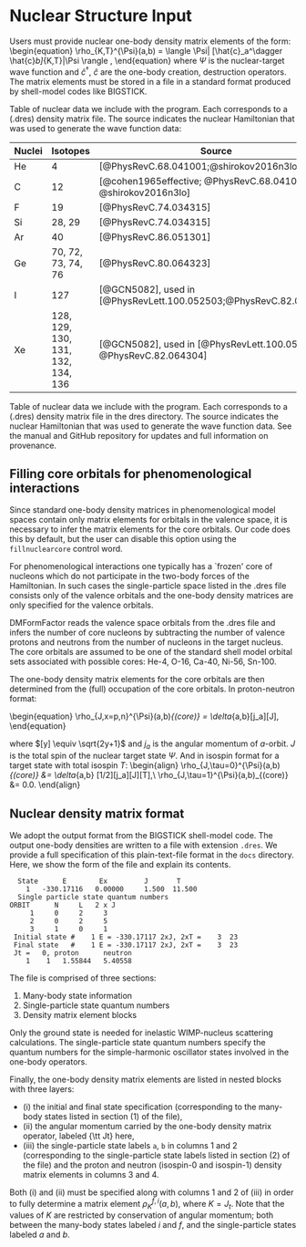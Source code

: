 # Nuclear Structure Input

Users must provide nuclear one-body density matrix elements of the form:
\begin{equation}
    \rho_{K,T}^{\Psi}(a,b) = \langle \Psi| [\hat{c}_a^\dagger \hat{c}_b]_{K,T}|\Psi \rangle ,
\end{equation}
where $\Psi$ is the nuclear-target wave function and $\hat{c}^\dagger$,
$\hat{c}$ are the one-body creation, destruction operators. The matrix elements
must be stored in a file in a standard format produced by shell-model codes like
BIGSTICK.

Table of nuclear data we include with the program. Each corresponds to a (.dres)
density matrix file. The source indicates the nuclear Hamiltonian that was used
to generate the wave function data:

| Nuclei | Isotopes | Source |
| -- | -- | ------ |
| He | 4 | [@PhysRevC.68.041001;@shirokov2016n3lo]|
| C  | 12 |  [@cohen1965effective; @PhysRevC.68.041001; @shirokov2016n3lo]|
| F | 19 | [@PhysRevC.74.034315]|
| Si | 28, 29 | [@PhysRevC.74.034315]|
| Ar | 40 |  [@PhysRevC.86.051301]|
| Ge | 70, 72, 73, 74, 76 | [@PhysRevC.80.064323] |
| I | 127 |  [@GCN5082], used in [@PhysRevLett.100.052503;@PhysRevC.82.064304]|
| Xe | 128, 129, 130, 131, 132, 134, 136 | [@GCN5082], used in [@PhysRevLett.100.052503; @PhysRevC.82.064304] |

Table of nuclear data we include with the program. Each corresponds to a (.dres) density matrix file in the dres directory. The source indicates the nuclear Hamiltonian that was used to generate the wave function data. See the manual and GitHub repository for updates and full information on provenance.


## Filling core orbitals for phenomenological interactions
Since standard one-body density matrices in phenomenological model spaces
contain only matrix elements for orbitals in the valence space, it is necessary
to infer the matrix elements for the core orbitals. Our code does this by
default, but the user can disable this option using the `fillnuclearcore`
control word.

For phenomenological interactions one typically has a `frozen' core of nucleons
which do not participate in the two-body forces of the Hamiltonian. In such
cases the single-particle space listed in the .dres file consists only of the
valence orbitals and the one-body density matrices are only specified for the
valence orbitals.

DMFormFactor reads the valence space orbitals from the .dres file and infers the
number of core nucleons by subtracting the number of valence protons and
neutrons from the number of nucleons in the target nucleus. The core orbitals
are assumed to be one of the standard shell model orbital sets associated with
possible cores: He-4, O-16, Ca-40, Ni-56, Sn-100.

The one-body density matrix elements for the core orbitals are then determined
from the (full) occupation of the core orbitals. In proton-neutron format:

\begin{equation}
\rho_{J,x=p,n}^{\Psi}(a,b)_{(core)} = \delta_{a,b}[j_a][J],
\end{equation}

where $[y] \equiv \sqrt{2y+1}$ and $j_a$ is the angular momentum of $a$-orbit.
$J$ is the total spin of the nuclear target state $\Psi$. And in isospin format
for a target state with total isospin $T$:
\begin{align}
    \rho_{J,\tau=0}^{\Psi}(a,b)_{(core)} &= \delta_{a,b} [1/2][j_a][J][T],\\
    \rho_{J,\tau=1}^{\Psi}(a,b)_{(core)} &= 0.0.
\end{align}

## Nuclear density matrix format
We adopt the output format from the BIGSTICK shell-model code. The output
one-body densities are written to a file with extension `.dres`. We provide a
full specification of this plain-text-file format in the `docs` directory. Here,
we show the form of the file and explain its contents.  
```
  State      E        Ex         J       T
    1   -330.17116   0.00000     1.500  11.500
  Single particle state quantum numbers
ORBIT      N     L   2 x J
     1     0     2     3
     2     0     2     5
     3     1     0     1
 Initial state #    1 E = -330.17117 2xJ, 2xT =    3  23
 Final state   #    1 E = -330.17117 2xJ, 2xT =    3  23
 Jt =   0, proton      neutron
    1    1   1.55844   5.40558
```
The file is comprised of three sections: 

1. Many-body state information
2. Single-particle state quantum numbers
3. Density matrix element blocks

Only the ground state is needed for inelastic WIMP-nucleus scattering
calculations.  The single-particle state quantum numbers specify the quantum
numbers for the simple-harmonic oscillator states involved in the one-body
operators. 

Finally, the one-body density matrix elements are listed in nested blocks with
three layers: 

* (i) the initial and final state specification (corresponding to the many-body states listed in section (1) of the file), 
* (ii) the angular momentum carried by the one-body density matrix operator, labeled {\tt Jt} here, 
* (iii) the single-particle state labels `a`, `b` in columns 1 and 2 (corresponding to the single-particle state labels listed in section (2) of the file) and the proton and neutron (isospin-0 and isospin-1) density matrix elements in columns 3 and 4. 

Both (i) and (ii) must be specified along with columns 1 and 2 of (iii) in order
to fully determine a matrix element $\rho^{f,i}_K(a,b)$, where $K=J_t$. Note
that the values of $K$ are restricted by conservation of angular momentum; both
between the many-body states labeled $i$ and $f$, and the single-particle states
labeled $a$ and $b$.

